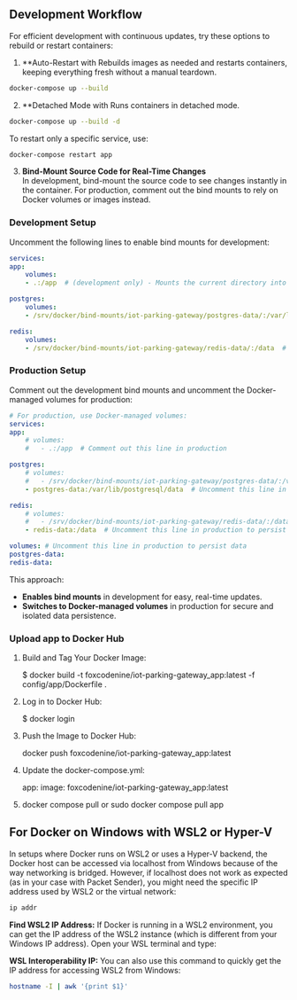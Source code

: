 
## Development Workflow

For efficient development with continuous updates, try these options to rebuild or restart containers:

1. **Auto-Restart with 
    Rebuilds images as needed and restarts containers, keeping everything fresh without a manual teardown.

```bash
docker-compose up --build
```

    
2. **Detached Mode with 
    Runs containers in detached mode. 

```bash
docker-compose up --build -d
```

To restart only a specific service, use:

```bash
docker-compose restart app
```

3. **Bind-Mount Source Code for Real-Time Changes**  
    In development, bind-mount the source code to see changes instantly in the container. For production, comment out the bind mounts to rely on Docker volumes or images instead.

### Development Setup

Uncomment the following lines to enable bind mounts for development:

``` yaml
services:
app:
    volumes:
    - .:/app  # (development only) - Mounts the current directory into /app inside the container for live code updates 

postgres:
    volumes:
    - /srv/docker/bind-mounts/iot-parking-gateway/postgres-data/:/var/lib/postgresql/data/  # (development only) - Bind mount for dev, enables direct file access on host

redis:
    volumes:
    - /srv/docker/bind-mounts/iot-parking-gateway/redis-data/:/data  # (development only) - Bind mount for dev, enables direct file access on host

```


### Production Setup

Comment out the development bind mounts and uncomment the Docker-managed volumes for production:

``` yaml
# For production, use Docker-managed volumes:
services:
app:
    # volumes:
    #   - .:/app  # Comment out this line in production

postgres:
    # volumes:
    #   - /srv/docker/bind-mounts/iot-parking-gateway/postgres-data/:/var/lib/postgresql/data/  # Comment out in production
    - postgres-data:/var/lib/postgresql/data  # Uncomment this line in production to persist data

redis:
    # volumes:
    #   - /srv/docker/bind-mounts/iot-parking-gateway/redis-data/:/data  # Comment out in production
    - redis-data:/data  # Uncomment this line in production to persist data

volumes: # Uncomment this line in production to persist data
postgres-data:
redis-data:
```

This approach:

- **Enables bind mounts** in development for easy, real-time updates.
- **Switches to Docker-managed volumes** in production for secure and isolated data persistence.


<!-- --------------------------------------------------------------- -->

### Upload app to Docker Hub

1. Build and Tag Your Docker Image:

    $ docker build -t foxcodenine/iot-parking-gateway_app:latest -f config/app/Dockerfile .
    

2. Log in to Docker Hub:

    $ docker login

3. Push the Image to Docker Hub:

    docker push foxcodenine/iot-parking-gateway_app:latest

4. Update the docker-compose.yml:

    app:
        image: foxcodenine/iot-parking-gateway_app:latest

5. 
    docker compose pull
    or
    sudo docker compose pull app

<!-- --------------------------------------------------------------- -->

## For Docker on Windows with WSL2 or Hyper-V

In setups where Docker runs on WSL2 or uses a Hyper-V backend, the Docker host can be accessed via localhost from Windows because of the way networking is bridged. However, if localhost does not work as expected (as in your case with Packet Sender), you might need the specific IP address used by WSL2 or the virtual network:

```bash
ip addr
```


**Find WSL2 IP Address:** If Docker is running in a WSL2 environment, you can get the IP address of the WSL2 instance (which is different from your Windows IP address). Open your WSL terminal and type:

 **WSL Interoperability IP:** You can also use this command to quickly get the IP address for accessing WSL2 from Windows:

 ```bash
hostname -I | awk '{print $1}'
```
